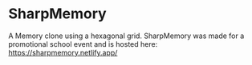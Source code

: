 # SharpMemory
A Memory clone using a hexagonal grid.
SharpMemory was made for a promotional school event and is hosted here:
https://sharpmemory.netlify.app/
